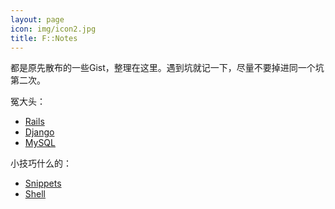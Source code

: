 ```yaml
---
layout: page
icon: img/icon2.jpg
title: F::Notes
---
```


都是原先散布的一些Gist，整理在这里。遇到坑就记一下，尽量不要掉进同一个坑第二次。

冤大头：

+ [Rails](https://gist.github.com/1605918)
+ [Django](https://gist.github.com/3186148)
+ [MySQL](https://gist.github.com/3411443)

小技巧什么的：

+ [Snippets](https://gist.github.com/2005685)
+ [Shell](https://gist.github.com/1611068)

